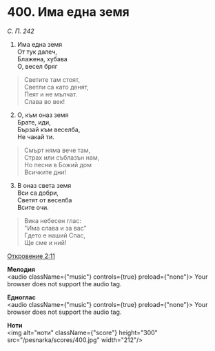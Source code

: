 # 400. Има една земя

_С. П. 242_

1. Има една земя  
От тук далеч,  
Блажена, хубава  
О, весел бряг  

> Светите там стоят,  
> Светли са като денят,  
> Пеят и не мълчат.  
> Слава во век!

2. О, към оназ земя  
Брате, иди,  
Бързай към веселба,  
Не чакай ти.  

> Смърт няма вече там,  
> Страх или съблазън нам,  
> Но песни в Божий дом  
> Всичките дни!

3. В оназ света земя  
Вси са добри,  
Светят от веселба  
Всите очи.  

> Вика небесен глас:  
> "Има слава и за вас"  
> Гдето е наший Спас,  
> Ще сме и ний!

[Откровение 2:11](http://biblia.bg/index.php?k=66&g=2&s=11)

**Мелодия**  
<audio className={"music"} controls={true} preload={"none"}>
    <source src="/pesnarka/mp3/400.mp3" type="audio/mpeg"/>
    Your browser does not support the audio tag.
</audio>

**Едноглас**  
<audio className={"music"} controls={true} preload={"none"}>
    <source src="/pesnarka/transp/400.mp3" type="audio/mpeg"/>
    Your browser does not support the audio tag.
</audio>

**Ноти**  
<img alt="ноти" className={"score"} height="300" src="/pesnarka/scores/400.jpg" width="212"/>
